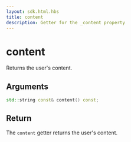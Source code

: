 ```yaml
---
layout: sdk.html.hbs
title: content
description: Getter for the _content property
---
```


# content

Returns the user's content.

## Arguments

```cpp
std::string const& content() const;
```

## Return

The `content` getter returns the user's content.

